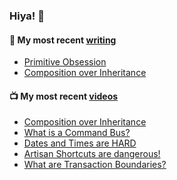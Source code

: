 ### Hiya! 👋

#### 📝 My most recent [writing](https://acairns.co.uk/)
- [Primitive Obsession](https://acairns.co.uk/posts/primitive-obsession)
- [Composition over Inheritance](https://acairns.co.uk/posts/composition-over-inheritance)

#### 📺 My most recent [videos](https://youtube.com/@metaphoricallyspeaking)
- [Composition over Inheritance](https://youtu.be/HNzP1aLAffM?si=UxWW9BqSLQ1UrT6f)
- [What is a Command Bus?](https://youtu.be/pXVZhFE2pbk?si=ZbDkmUXndVeeEQB6)
- [Dates and Times are HARD](https://youtu.be/Bscv_qYwXyg?si=JRtIGPmEer-WYJyN)
- [Artisan Shortcuts are dangerous!](https://youtu.be/gCQRhXnpHqk?si=haiX7uAzi23_GVks)
- [What are Transaction Boundaries?](https://youtu.be/y67hTtS37yw?si=YuNWSWrmFZl-tmkJ)

<!--
**acairns/acairns** is a ✨ _special_ ✨ repository because its `README.md` (this file) appears on your GitHub profile.

Here are some ideas to get you started:

- 🔭 I’m currently working on ...
- 🌱 I’m currently learning ...
- 👯 I’m looking to collaborate on ...
- 🤔 I’m looking for help with ...
- 💬 Ask me about ...
- 📫 How to reach me: ...
- 😄 Pronouns: ...
- ⚡ Fun fact: ...
-->

